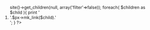 <ol>
<?php
$children = $px->site()->get_children(null, array('filter'=>false));
foreach( $children as $child ){
	print '<li>'.$px->mk_link($child).'</li>';
}
?>
</ol>
